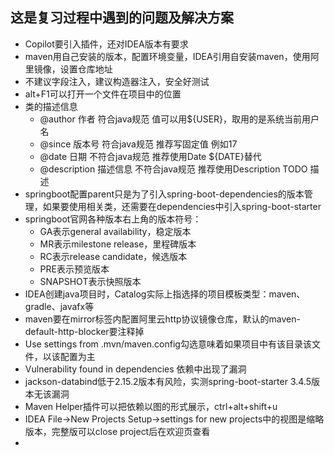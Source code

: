 ## 这是复习过程中遇到的问题及解决方案

- Copilot要引入插件，还对IDEA版本有要求
- maven用自己安装的版本，配置环境变量，IDEA引用自安装maven，使用阿里镜像，设置仓库地址
- 不建议字段注入，建议构造器注入，安全好测试
- alt+F1可以打开一个文件在项目中的位置
- 类的描述信息
  - @author 作者 符合java规范 值可以用${USER}，取用的是系统当前用户名
  - @since 版本号 符合java规范 推荐写固定值 例如17
  - @date 日期 不符合java规范 推荐使用Date ${DATE}替代
  - @description 描述信息 不符合java规范 推荐使用Description TODO 描述
- springboot配置parent只是为了引入spring-boot-dependencies的版本管理，如果要使用相关类，还需要在dependencies中引入spring-boot-starter
- springboot官网各种版本右上角的版本符号： 
  - GA表示general availability，稳定版本
  - MR表示milestone release，里程碑版本
  - RC表示release candidate，候选版本
  - PRE表示预览版本
  - SNAPSHOT表示快照版本
- IDEA创建java项目时，Catalog实际上指选择的项目模板类型：maven、gradle、javafx等
- maven要在mirror标签内配置阿里云http协议镜像仓库，默认的maven-default-http-blocker要注释掉
- Use settings from .mvn/maven.config勾选意味着如果项目中有该目录该文件，以该配置为主
- Vulnerability found in dependencies 依赖中出现了漏洞
- jackson-databind低于2.15.2版本有风险，实测spring-boot-starter 3.4.5版本无该漏洞
- Maven Helper插件可以把依赖以图的形式展示，ctrl+alt+shift+u
- IDEA File->New Projects Setup->settings for new projects中的视图是缩略版本，完整版可以close project后在欢迎页查看
- 
